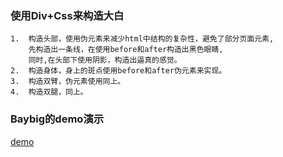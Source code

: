### 使用Div+Css来构造大白

    1.  构造头部，使用伪元素来减少html中结构的复杂性，避免了部分页面元素,
        先构造出一条线，在使用before和after构造出黑色眼睛,
        同时,在头部下使用阴影，构造出逼真的感觉。
    2.  构造身体，身上的斑点使用before和after伪元素来实现。
    3.  构造双臂，伪元素使用同上。
    4.  构造双腿，同上。
    
### Baybig的demo演示
[demo](https://muyucat.github.io/Baymax/./index.html)
    

